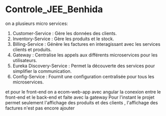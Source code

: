 # Controle_JEE_Benhida
on a plusieurs micro services: 
1.	Customer-Service : Gère les données des clients.
2.	Inventory-Service : Gère les produits et le stock.
3.	Billing-Service : Génère les factures en interagissant avec les services clients et produits.
4.	Gateway : Centralise les appels aux différents microservices pour les utilisateurs.
5.	Eureka Discovery-Service : Permet la découverte des services pour simplifier la communication.
6.	Config-Service : Fournit une configuration centralisée pour tous les microservices.

et pour le front-end on a 
ecom-web-app avec angular 
la conexion entre le front-end et le back-end et faite avec la gateway 
Pour l'instant le projet permet seulement l'affichage des produits et des clients , l'affichage des factures n'est pas encore ajouter
